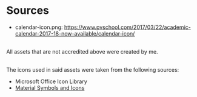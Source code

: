 # Sources
- calendar-icon.png: https://www.pvschool.com/2017/03/22/academic-calendar-2017-18-now-available/calendar-icon/

<br>
All assets that are not accredited above were created by me.
<br><br>

The icons used in said assets were taken from the following sources:
- Microsoft Office Icon Library
- [Material Symbols and Icons](https://fonts.google.com/icons)
